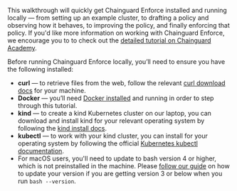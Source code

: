 This walkthrough will quickly get Chainguard Enforce installed and running locally — from setting up an example cluster, to drafting a policy and observing how it behaves, to improving the policy, and finally enforcing that policy. If you'd like more information on working with Chainguard Enforce, we encourage you to to check out the [detailed tutorial on Chainguard Academy](https://edu.chainguard.dev/chainguard/chainguard-enforce/chainguard-enforce-user-onboarding/).

Before running Chainguard Enforce locally, you’ll need to ensure you have the following installed:

- **curl** — to retrieve files from the web, follow the relevant [curl download docs](https://curl.se/download.html) for your machine.
- **Docker** — you’ll need [Docker installed](https://docs.docker.com/get-docker/) and running in order to step through this tutorial.
- **kind** — to create a kind Kubernetes cluster on our laptop, you can download and install kind for your relevant operating system by following the [kind install docs](https://kind.sigs.k8s.io/docs/user/quick-start/#installation).
- **kubectl** — to work with your kind cluster, you can install for your operating system by following the official [Kubernetes kubectl documentation](https://kubernetes.io/docs/tasks/tools/#kubectl).
- For macOS users, you'll need to update to bash version 4 or higher, which is not preinstalled in the machine. Please [follow our guide](https://edu.chainguard.dev/open-source/update-bash-macos/) on how to update your version if you are getting version 3 or below when you run `bash --version`.
